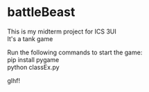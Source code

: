 # battleBeast
This is my midterm project for ICS 3UI <br>
It's a tank game <br>

Run the following commands to start the game: <br>
pip install pygame <br>
python classEx.py <br>

glhf!
